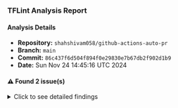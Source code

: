### TFLint Analysis Report
#### Analysis Details
- **Repository:** `shahshivam058/github-actions-auto-pr`
- **Branch:** `main`
- **Commit:** `86c437f6d504f894f0e29830e7b67db2f902d1b9`
- **Date:** Sun Nov 24 14:45:16 UTC 2024

#### :warning: Found 2 issue(s)

<details><summary>Click to see detailed findings</summary>

| Severity | Rule | File | Line | Message |
|----------|------|------|------|---------|
| warning | terraform_required_version | main.tf | 1 | terraform "required_version" attribute is required |
| warning | terraform_required_providers | main.tf | 19 | Missing version constraint for provider "aws" in `required_providers` |

</details>
